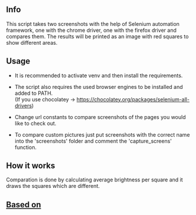 ## Info

This script takes two screenshots with the help of Selenium automation framework, one with the chrome driver, one with the firefox driver and compares them. The results will be printed as an image with red squares to show different areas.

## Usage

- It is recommended to activate venv and then install the requirements.

- The script also requires the used browser engines to be installed and added to PATH. <br>
(If you use chocolatey -> https://chocolatey.org/packages/selenium-all-drivers)

- Change url constants to compare screenshots of the pages you would like to check out.

- To compare custom pictures just put screenshots with the correct name into the 'screenshots' folder and comment the 'capture_screens' function.

## How it works

Comparation is done by calculating average brightness per square and it draws the squares which are different.

## [Based on](https://blog.rinatussenov.com/automating-manual-visual-regression-tests-with-python-and-selenium-be66be950196)